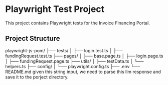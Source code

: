 # Playwright Test Project

This project contains Playwright tests for the Invoice Financing Portal.

## Project Structure
playwright-js-pom/
├── tests/
│ ├── login.test.ts
│ ├── fundingRequest.test.ts
├── pages/
│ ├── base.page.ts
│ ├── login.page.ts
│ ├── fundingRequest.page.ts
├── utils/
│ ├── testData.ts
│ └── helpers.ts
├── config/
│ └── playwright.config.ts
├── .env
└── README.md given this string input, we need to parse this llm response and save it to the porject directory.